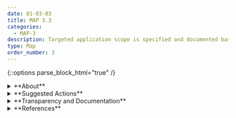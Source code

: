 ```yaml
---
date: 01-03-03
title: MAP 3.3
categories:
  - MAP-3
description: Targeted application scope is specified and documented based on the system’s capability, established context, and AI system categorization. 
type: Map
order_number: 3
---
```


{::options parse_block_html="true" /}


<details>
<summary markdown="span">**About**</summary>
<br>
Systems that function in a narrow scope tend to enable better mapping, measurement, and management of risks in the learning or decision-making tasks and the system context. A narrow application scope also helps ease TEVV functions and related resources within an organization.

For example, large language models or open-ended chatbot systems that interact with the public on the internet have a large number of risks that may be difficult to map, measure, and manage due to the variability from both the decision-making task and the operational context. Instead, a task-specific chatbot utilizing templated responses that follow a defined “user journey” is a scope that can be more easily mapped, measured and managed.

</details>

<details>
<summary markdown="span">**Suggested Actions**</summary>

- Consider narrowing contexts for system deployment, including factors related to:
	- How outcomes may directly or indirectly affect users, groups, communities and the environment.
	- Length of time the system is deployed in between re-trainings.
	- Geographical regions in which the system operates.
	- Dynamics related to community standards or likelihood of system misuse or abuses (either purposeful or unanticipated).
	- How AI system features and capabilities can be utilized within other applications, or in place of other existing processes .    
- Engage AI actors from legal and procurement functions when specifying target application scope.

</details>

<details>
<summary markdown="span">**Transparency and Documentation**</summary>
<br>
**Organizations can document the following:**
- To what extent has the entity clearly defined technical specifications and requirements for the AI system?
- How do the technical specifications and requirements align with the AI system’s goals and objectives?

**AI Transparency Resources:**
- GAO-21-519SP: AI Accountability Framework for Federal Agencies & Other Entities. [URL](https://www.gao.gov/products/gao-21-519sp)
- Assessment List for Trustworthy AI (ALTAI) - The High-Level Expert Group on AI – 2019. [LINK](https://altai.insight-centre.org/), [URL](https://digital-strategy.ec.europa.eu/en/library/assessment-list-trustworthy-artificial-intelligence-altai-self-assessment)

</details>

<details>
<summary markdown="span">**References**</summary>    
<br>
Mark J. Van der Laan and Sherri Rose (2018). Targeted Learning in Data Science. Cham: Springer International Publishing, 2018.

Alice Zheng. 2015. Evaluating Machine Learning Models (2015). O'Reilly. [URL](https://www.oreilly.com/library/view/evaluating-machine-learning/9781492048756/)

Brenda Leong and Patrick Hall (2021). 5 things lawyers should know about artificial intelligence. ABA Journal. [URL](https://www.abajournal.com/columns/article/5-things-lawyers-should-know-about-artificial-intelligence)

UK Centre for Data Ethics and Innovation, “The roadmap to an effective AI assurance ecosystem”. [URL](https://assets.publishing.service.gov.uk/government/uploads/system/uploads/attachment_data/file/1039146/The_roadmap_to_an_effective_AI_assurance_ecosystem.pdf)

</details>
